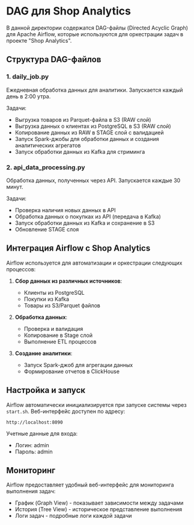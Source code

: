 # DAG для Shop Analytics

В данной директории содержатся DAG-файлы (Directed Acyclic Graph) для Apache Airflow, которые используются для оркестрации задач в проекте "Shop Analytics".

## Структура DAG-файлов

### 1. daily_job.py

Ежедневная обработка данных для аналитики. Запускается каждый день в 2:00 утра.

Задачи:
- Выгрузка товаров из Parquet-файла в S3 (RAW слой)
- Выгрузка данных о клиентах из PostgreSQL в S3 (RAW слой)
- Копирование данных из RAW в STAGE слой с валидацией
- Запуск Spark-джобы для обработки данных и создания аналитических агрегатов
- Запуск обработки данных из Kafka для стриминга

### 2. api_data_processing.py

Обработка данных, полученных через API. Запускается каждые 30 минут.

Задачи:
- Проверка наличия новых данных в API
- Обработка данных о покупках из API (передача в Kafka)
- Запуск обработки данных из Kafka и сохранение в S3
- Обновление STAGE слоя

## Интеграция Airflow с Shop Analytics

Airflow используется для автоматизации и оркестрации следующих процессов:

1. **Сбор данных из различных источников**:
   - Клиенты из PostgreSQL
   - Покупки из Kafka
   - Товары из S3/Parquet файлов

2. **Обработка данных**:
   - Проверка и валидация
   - Копирование в Stage слой
   - Выполнение ETL процессов

3. **Создание аналитики**:
   - Запуск Spark-джоб для агрегации данных
   - Формирование отчетов в ClickHouse

## Настройка и запуск

Airflow автоматически инициализируется при запуске системы через `start.sh`. Веб-интерфейс доступен по адресу:
```
http://localhost:8090
```

Учетные данные для входа:
- Логин: admin
- Пароль: admin

## Мониторинг

Airflow предоставляет удобный веб-интерфейс для мониторинга выполнения задач:
- График (Graph View) - показывает зависимости между задачами
- История (Tree View) - историческое представление выполнения
- Логи задач - подробные логи каждой задачи 